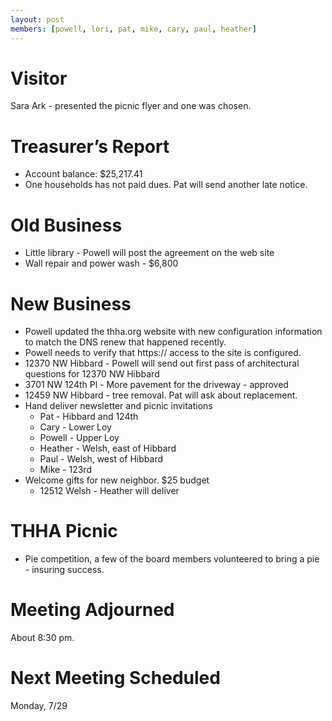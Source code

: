 ```yaml
---
layout: post
members: [powell, lori, pat, mike, cary, paul, heather]
---
```

# Visitor
Sara Ark - presented the picnic flyer and one was chosen.

# Treasurer’s Report
- Account balance: $25,217.41
- One households has not paid dues. Pat will send another late notice.

# Old Business
- Little library - Powell will post the agreement on the web site
- Wall repair and power wash - $6,800

# New Business
* Powell updated the thha.org website with new configuration information to match the DNS renew that happened recently.
* Powell needs to verify that https:// access to the site is configured.
* 12370 NW Hibbard - Powell will send out first pass of architectural questions for 12370 NW Hibbard
* 3701 NW 124th Pl - More pavement for the driveway - approved
* 12459 NW Hibbard - tree removal. Pat will ask about replacement.
* Hand deliver newsletter and picnic invitations
  - Pat - Hibbard and 124th
  - Cary - Lower Loy
  - Powell - Upper Loy
  - Heather - Welsh, east of Hibbard
  - Paul - Welsh, west of Hibbard
  - Mike - 123rd 
* Welcome gifts for new neighbor.  $25 budget
  - 12512 Welsh - Heather will deliver

# THHA Picnic
- Pie competition, a few of the board members volunteered to bring a pie - insuring success.

# Meeting Adjourned
About 8:30 pm.

# Next Meeting Scheduled
Monday, 7/29
